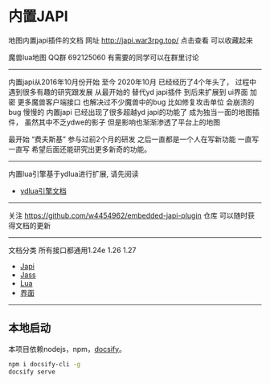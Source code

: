 # 内置JAPI

地图内置japi插件的文档
网址 http://japi.war3rpg.top/  点击查看 可以收藏起来

魔兽lua地图 QQ群 692125060 有需要的同学可以在群里讨论

---

内置japi从2016年10月份开始 至今 2020年10月 已经经历了4个年头了， 过程中遇到很多有趣的研究跟发展 
从最开始的 替代yd japi插件 到后来扩展到 ui界面 加密 更多魔兽客户端接口 也解决过不少魔兽中的bug 比如修复攻击单位 会崩溃的bug
慢慢的 内置japi 已经出现了很多超越yd japi的功能了 成为独当一面的地图插件， 虽然其中不乏ydwe的影子 但是影响也渐渐渗透了平台上的地图

最开始 “费夫斯基” 参与过前2个月的研发 之后一直都是一个人在写新功能 一直写一直写 希望后面还能研究出更多新奇的功能。 

---
内置lua引擎基于ydlua进行扩展, 请先阅读

* [ydlua引擎文档](https://github.com/actboy168/jass2lua/blob/master/lua-engine.md)

---
关注 https://github.com/w4454962/embedded-japi-plugin 仓库 可以随时获得文档的更新

--- 
文档分类 所有接口都通用1.24e 1.26 1.27

* [Japi](Japi/_sidebar.md) 
* [Jass](Jass/_sidebar.md) 
* [Lua](Lua/_sidebar.md)
* [界面](Script/界面/_sidebar.md)

---
## 本地启动

本项目依赖nodejs，npm，[docsify](https://docsify.js.org/)。

```bash
npm i docsify-cli -g
docsify serve
```
